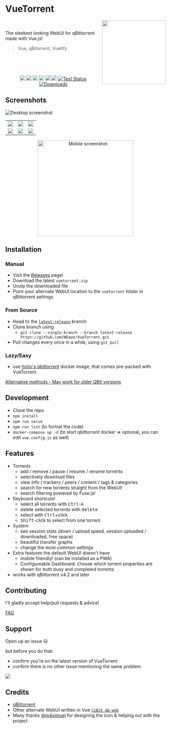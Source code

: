 # VueTorrent


<p>
<img align="right" width="200px" src="https://imgur.com/x6dKNB3.png">   

<p>&nbsp;</p>
The sleekest looking WebUI for qBittorrent made with Vue.js!  

> Vue, qBitorrent, Vuetify
</p>
<p>&nbsp;</p>
<p>&nbsp;</p>
<p align="center">
      <a href="https://img.shields.io/github/stars/WDaan/VueTorrent" alt="stars">
        <img src="https://img.shields.io/github/stars/WDaan/VueTorrent" /></a>
      <a href="https://img.shields.io/github/forks/WDaan/VueTorrent" alt="Forks">
        <img src="https://img.shields.io/github/forks/WDaan/VueTorrent" /></a>
      <a href="https://img.shields.io/github/issues/WDaan/VueTorrent" alt="Issues">
        <img src="https://img.shields.io/github/issues/WDaan/VueTorrent" /></a>
      <a href="https://img.shields.io/github/issues-closed/wdaan/vuetorrent" alt="Issues Closed">
        <img src="https://img.shields.io/github/issues-closed/WDaan/VueTorrent" /></a>
      <a href="https://img.shields.io/github/issues-pr-closed/wdaan/VueTorrent" alt="Closed PR">
        <img src="https://img.shields.io/github/issues-pr-closed/wdaan/VueTorrent" /></a>
      <a href="https://img.shields.io/github/v/release/wdaan/vuetorrent" alt="Version">
        <img src="https://img.shields.io/github/v/release/wdaan/vuetorrent" /></a>
      <a href="https://img.shields.io/github/workflow/status/wdaan/vuetorrent/Test%20Core%20Components">
        <img src="https://img.shields.io/github/workflow/status/wdaan/vuetorrent/Test%20Core%20Components" alt="Test Status"></a>
      <a href="https://img.shields.io/github/downloads/wdaan/vuetorrent/total">
        <img src="https://img.shields.io/github/downloads/wdaan/vuetorrent/total" alt="Downloads"></a>
</p>

## Screenshots

![Desktop screenshot](https://imgur.com/IUkaDnI.png)

|                                    |                                    |                                    |
| :--------------------------------: | :--------------------------------: | :--------------------------------: |
| ![](https://imgur.com/Zcm98H3.png) | ![](https://imgur.com/OujrH0f.png) | ![](https://imgur.com/3FZTXPL.png) |
| ![](https://imgur.com/QYpNCXs.png) | ![](https://imgur.com/6j5wxhl.png) | ![](https://imgur.com/jnzDKjW.png) |

<p align="center">
<img src="https://imgur.com/weOOI7n.png" width="300" alt="Mobile screenshot">
</p>

## Installation

### Manual

- Visit the [Releases](https://github.com/WDaan/VueTorrent/releases) page!
- Download the latest `vuetorrent.zip`
- Unzip the downloaded file
- Point your alternate WebUI location to the `vuetorrent` folder in qBittorrent settings

### From Source

- Head to the [`latest-release`](https://github.com/WDaan/VueTorrent/tree/latest-release) branch
- Clone branch using
  - `git clone --single-branch --branch latest-release https://github.com/WDaan/VueTorrent.git`
- Pull changes every once in a while, using `git pull`

### Lazy/Easy
- use [hotio's qbittorrent](https://hotio.dev/containers/qbittorrent/) docker image, that comes pre-packed with VueTorrent.

[Alternative methods - May work for older QBit versions](../../wiki/Alternative_Installation_Methods)

## Development

- Clone the repo
- `npm install`
- `npm run serve`
- `npm run lint` (to format the code)
- `docker-compose up -d` (to start qbittorrent docker => optional, you can edit `vue.config.js` as well)

## Features

- Torrents
  - add / remove / pause / resume / rename torrents
  - selectively download files
  - view info / trackers / peers / content / tags & categories
  - search for new torrents straight from the WebUI!
  - search filtering powered by Fuse.js!
- Keyboard shortcuts!
  - select all torrents with <kbd>Ctrl</kbd>-<kbd>A</kbd>
  - delete selected torrents with <kbd>delete</kbd>
  - select with <kbd>Ctrl</kbd>+click
  - <kbd>Shift</kbd>-click to select from one torrent
- System
  - see session stats (down / upload speed, session uploaded / downloaded, free space)
  - beautiful transfer graphs
  - change the most common settings
- Extra features the default WebUI doesn't have
  - mobile friendly! (can be installed as a PWA)
  - Configureable Dashboard: choose which torrent properties are shown for both busy and completed torrents
- works with qBittorrent v4.2 and later

## Contributing

I'll gladly accept help/pull requests & advice!

[FAQ](../../wiki/FAQ)

## Support

Open up an issue 😛

but before you do that:
- confirm you're on the latest version of VueTorrent 
- confirm there is no other issue mentioning the same problem

<a href="https://www.buymeacoffee.com/wdaan"><img src="https://img.buymeacoffee.com/button-api/?text=Buy me a coffee&emoji=&slug=wdaan&button_colour=FFDD00&font_colour=000000&font_family=Arial&outline_colour=000000&coffee_colour=ffffff"></a>

## Credits

- [qBittorrent](https://github.com/qbittorrent/qBittorrent)
- Other alternate WebUI written in Vue [`CzBiX qb-web`](https://github.com/CzBiX/qb-web)
- Many thanks [@m4ximuel](https://github.com/m4ximuel) for designing the icon & helping out with the project
